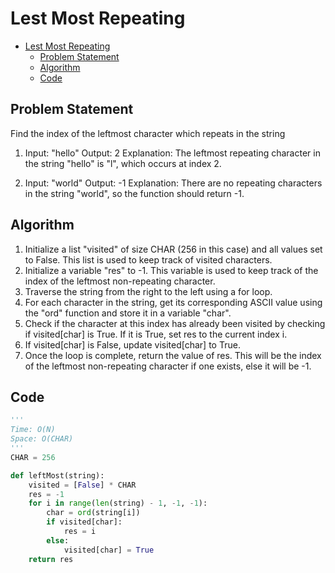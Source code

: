# Lest Most Repeating
- [Lest Most Repeating](#lest-most-repeating)
  - [Problem Statement](#problem-statement)
  - [Algorithm](#algorithm)
  - [Code](#code)

## Problem Statement 
Find the index of the leftmost character which repeats in the string 
1. Input: "hello"
   Output: 2
   Explanation: The leftmost repeating character in the string "hello" is "l", which occurs at index 2.

2. Input: "world"
   Output: -1
   Explanation: There are no repeating characters in the string "world", so the function should return -1.

## Algorithm 
1. Initialize a list "visited" of size CHAR (256 in this case) and all values set to False. This list is used to keep track of visited characters.
2. Initialize a variable "res" to -1. This variable is used to keep track of the index of the leftmost non-repeating character.
3. Traverse the string from the right to the left using a for loop.
4. For each character in the string, get its corresponding ASCII value using the "ord" function and store it in a variable "char".
5. Check if the character at this index has already been visited by checking if visited[char] is True. If it is True, set res to the current index i.
6. If visited[char] is False, update visited[char] to True.
7. Once the loop is complete, return the value of res. This will be the index of the leftmost non-repeating character if one exists, else it will be -1.

## Code 
```python
'''
Time: O(N)
Space: O(CHAR)
'''
CHAR = 256

def leftMost(string):
    visited = [False] * CHAR
    res = -1
    for i in range(len(string) - 1, -1, -1):
        char = ord(string[i])
        if visited[char]:
            res = i
        else:
            visited[char] = True
    return res

```

